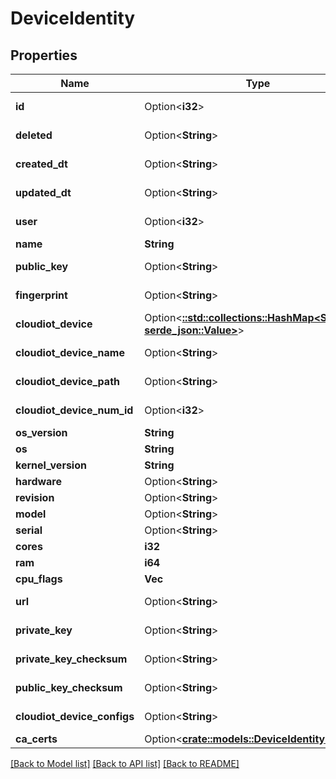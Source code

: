 # DeviceIdentity

## Properties

Name | Type | Description | Notes
------------ | ------------- | ------------- | -------------
**id** | Option<**i32**> |  | [optional][readonly]
**deleted** | Option<**String**> |  | [optional][readonly]
**created_dt** | Option<**String**> |  | [optional][readonly]
**updated_dt** | Option<**String**> |  | [optional][readonly]
**user** | Option<**i32**> |  | [optional][readonly]
**name** | **String** |  | 
**public_key** | Option<**String**> |  | [optional][readonly]
**fingerprint** | Option<**String**> |  | [optional][readonly]
**cloudiot_device** | Option<[**::std::collections::HashMap<String, serde_json::Value>**](serde_json::Value.md)> |  | [optional][readonly]
**cloudiot_device_name** | Option<**String**> |  | [optional][readonly]
**cloudiot_device_path** | Option<**String**> |  | [optional][readonly]
**cloudiot_device_num_id** | Option<**i32**> |  | [optional][readonly]
**os_version** | **String** |  | 
**os** | **String** |  | 
**kernel_version** | **String** |  | 
**hardware** | Option<**String**> |  | [optional]
**revision** | Option<**String**> |  | [optional]
**model** | Option<**String**> |  | [optional]
**serial** | Option<**String**> |  | [optional]
**cores** | **i32** |  | 
**ram** | **i64** |  | 
**cpu_flags** | **Vec<String>** |  | 
**url** | Option<**String**> |  | [optional][readonly]
**private_key** | Option<**String**> |  | [optional][readonly]
**private_key_checksum** | Option<**String**> |  | [optional][readonly]
**public_key_checksum** | Option<**String**> |  | [optional][readonly]
**cloudiot_device_configs** | Option<**String**> |  | [optional][readonly]
**ca_certs** | Option<[**crate::models::DeviceIdentityCaCerts**](DeviceIdentity_ca_certs.md)> |  | [optional]

[[Back to Model list]](../README.md#documentation-for-models) [[Back to API list]](../README.md#documentation-for-api-endpoints) [[Back to README]](../README.md)


